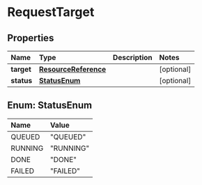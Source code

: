 # RequestTarget

## Properties

| Name | Type | Description | Notes |
| :--- | :--- | :--- | :--- |
| **target** | [**ResourceReference**](resourcereference.md) |  | \[optional\] |
| **status** | [**StatusEnum**](requesttarget.md#StatusEnum) |  | \[optional\] |

## Enum: StatusEnum

| Name | Value |
| :--- | :--- |
| QUEUED | "QUEUED" |
| RUNNING | "RUNNING" |
| DONE | "DONE" |
| FAILED | "FAILED" |

